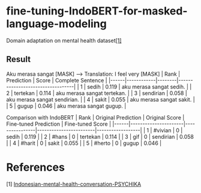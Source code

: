 # fine-tuning-IndoBERT-for-masked-language-modeling
Domain adaptation on mental health dataset[[1]](#ref1)
## Result
Aku merasa sangat [MASK] --> Translation: I feel very [MASK]
| Rank | Prediction | Score  | Complete Sentence               |
|------|------------|--------|----------------------------------|
| 1    | sedih      | 0.119  | aku merasa sangat sedih.        |
| 2    | tertekan   | 0.114  | aku merasa sangat tertekan.     |
| 3    | sendirian  | 0.058  | aku merasa sangat sendirian.    |
| 4    | sakit      | 0.055  | aku merasa sangat sakit.        |
| 5    | gugup      | 0.046  | aku merasa sangat gugup.        |


Comparison with IndoBERT
| Rank | Original Prediction | Original Score | Fine-tuned Prediction | Fine-tuned Score |
|------|----------------------|----------------|------------------------|------------------|
| 1    | #vivian              | 0              | sedih                  | 0.119            |
| 2    | #hans                | 0              | tertekan               | 0.114            |
| 3    | gif                  | 0              | sendirian              | 0.058            |
| 4    | #harit               | 0              | sakit                  | 0.055            |
| 5    | #herto               | 0              | gugup                  | 0.046            |
# References
<a id="ref1"/>

[1] [Indonesian-mental-health-conversation-PSYCHIKA](https://www.kaggle.com/datasets/xmaulana/psychikadataset-7b)
